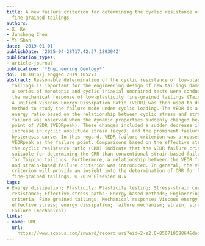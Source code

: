 ```yaml
---
title: A new failure criterion for determining the cyclic resistance of low-plasticity
  fine-grained tailings
authors:
- X. Ke
- Junsheng Chen
- Yi Shan
date: '2019-01-01'
publishDate: '2025-04-28T17:42:27.189394Z'
publication_types:
- article-journal
publication: '*Engineering Geology*'
doi: 10.1016/j.enggeo.2019.105273
abstract: Reasonable determination of the cyclic resistance of low-plasticity fine-grained
  tailings is important for the engineering design of new tailings dams. In this paper,
  a series of monotonic and cyclic triaxial undrained tests were conducted to investigate
  the mechanical response of low-plasticity fine-grained tailings (Taiping tailings).
  A unified Viscous Energy Dissipation Ratio (VEDR) was then used to develop an energy-based
  method to study the failure mode under cyclic loading. The VEDR is a normalized
  energy ratio based on the relationship between cyclic stress and strain. Collapse
  failure was observed when the dynamic properties suddenly changed beyond the peak
  point of VEDR (VEDRpeak). These changes included a sudden decrease in VEDR, an abrupt
  increase in cyclic amplitude strain (εcyc), and the prominent failure pattern of
  hysteresis curve. In this regard, VEDR failure criterion was proposed by considering
  VEDRpeak as the failure point. Comparisons based on the effective stress path and
  the cyclic resistance ratio (CRR) indicate that the VEDR failure criterion is more
  suitable for determining the CRR than conventional strain-based failure criteria
  for Taiping tailings. Furthermore, a relationship between the VEDR failure criterion
  and strain-based failure criterion was introduced. In general, the VEDR failure
  criterion will provide an insight into the determination of CRR for low-plasticity
  fine-grained tailings. © 2019 Elsevier B.V.
tags:
- Energy dissipation; Plasticity; Plasticity testing; Stress-strain curves; Cyclic
  resistance; Effective stress paths; Energy-based methods; Engineering design; Failure
  criteria; Fine grained tailings; Mechanical response; Viscous energy; cyclic loading;
  effective stress; energy dissipation; failure mechanism; strain; stress; tailings;
  Failure (mechanical)
links:
- name: URL
  url: 
    https://www.scopus.com/inward/record.uri?eid=2-s2.0-85071858864&doi=10.1016%2fj.enggeo.2019.105273&partnerID=40&md5=b37375588216440fce8e3eecf15bcc04
---
```

